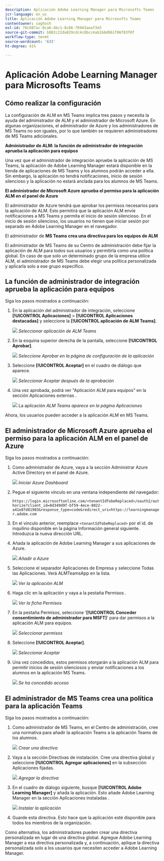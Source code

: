 ```yaml
---
description: Aplicación Adobe Learning Manager para Microsofts Teams
jcr-language: en_us
title: Aplicación Adobe Learning Manager para Microsofts Teams
contentowner: saghosh
exl-id: 70c687ac-0ca6-4bc1-8c86-76943aeaf3e5
source-git-commit: b882c22da029cdc4c8bcc4ab1b6d861f06f83f0f
workflow-type: tm+mt
source-wordcount: '633'
ht-degree: 41%

---
```


# Aplicación Adobe Learning Manager para Microsofts Teams

## Cómo realizar la configuración

La configuración de ALM en MS Teams implica tres pasos y necesita la ayuda del administrador de ALM y el administrador de Microsoft Azure. En algunas organizaciones, el administrador de Azure y los administradores de MS Teams no son iguales, por lo que también se requieren administradores de MS Teams adicionales.

**Administrador de ALM: la función de administrador de integración aprueba la aplicación para equipos**

Una vez que el administrador de integración apruebe la aplicación de MS Teams, la aplicación de Adobe Learning Manager estará disponible en la tienda de aplicaciones de MS Teams y los alumnos podrán acceder a ella. Sin embargo, la aplicación no tendrá notificaciones, inicio de sesión silencioso y la aplicación no estará anclada para los alumnos de MS Teams.

**El administrador de Microsoft Azure aprueba el permiso para la aplicación ALM en el panel de Azure**

El administrador de Azure tendrá que aprobar los permisos necesarios para la aplicación de ALM. Esto permitirá que la aplicación ALM envíe notificaciones a MS Teams y permita el inicio de sesión silencioso. En el inicio de sesión silencioso, los usuarios no tienen que iniciar sesión por separado en Adobe Learning Manager en el navegador.

El administrador de **MS Teams crea una directiva para los equipos de ALM**

El administrador de MS Teams de su Centro de administración debe fijar la aplicación de ALM para todos sus usuarios y permitirla como una política global. En caso de que solo un determinado grupo de la empresa utilice ALM, el administrador de MS Teams debe elegir una política personalizada y aplicarla solo a ese grupo específico.

## La función de administrador de integración aprueba la aplicación para equipos

Siga los pasos mostrados a continuación:

1. En la aplicación del administrador de integración, seleccione **[!UICONTROL Aplicaciones]** > **[!UICONTROL Aplicaciones destacadas]** y seleccione la **[!UICONTROL aplicación de ALM Teams]**.

   ![](assets/featuredapps.jpg)
   *Seleccionar aplicación de ALM Teams*

1. En la esquina superior derecha de la pantalla, seleccione **[!UICONTROL Aprobar]**.

   ![](assets/integration_admin_approval_form.jpg)
   *Seleccione Aprobar en la página de configuración de la aplicación*

1. Seleccione **[!UICONTROL Aceptar]** en el cuadro de diálogo que aparece.

   ![](assets/integration_admin_approved_dialog_box.jpg)
   *Seleccionar Aceptar después de la aprobación*

1. Una vez aprobada, podrá ver &quot;Aplicación ALM para equipos&quot; en la sección Aplicaciones externas .

   ![](assets/integration_admin_external_apps.jpg)
   La aplicación *ALM Teams aparece en la página Aplicaciones*

Ahora, los usuarios pueden acceder a la aplicación ALM en MS Teams.

## El administrador de Microsoft Azure aprueba el permiso para la aplicación ALM en el panel de Azure

Siga los pasos mostrados a continuación:

1. Como administrador de Azure, vaya a la sección Administrar Azure Active Directory en el panel de Azure.

   ![](assets/microsoft_azure.jpg)
   *Iniciar Azure Dashboard*

1. Pegue el siguiente vínculo en una ventana independiente del navegador:

   `https://login.microsoftonline.com/<tenantIdTobeReplaced>/oauth2/authorize?client_id=8d349d9f-bf59-4ece-8022-a41e87d81903&response_type=code&redirect_uri=https://learningmanager.adobe.com`

1. En el vínculo anterior, reemplace `<tenantIdTobeReplaced>` por el id. de inquilino disponible en la página Información general siguiente. Introduzca la nueva dirección URL.

1. Añada la aplicación de Adobe Learning Manager a sus aplicaciones de Azure.

   ![](assets/microsoft_azure_dashboard.jpg)
   *Añadir a Azure*

1. Seleccione el separador Aplicaciones de Empresa y seleccione Todas las Aplicaciones. Verá ALMTeamsApp en la lista.

   ![](assets/microsoft_azure_enterprise_applications.jpg)
   *Ver la aplicación ALM*

1. Haga clic en la aplicación y vaya a la pestaña Permisos .

   ![](assets/microsoft_azure_ALMTeamsNonProdApp.jpg)
   *Ver la ficha Permisos*

1. En la pestaña Permisos, seleccione &#39;**[!UICONTROL Conceder consentimiento de administrador para MSFT]**&#39; para dar permisos a la aplicación ALM para equipos.

   ![](assets/microsoft_azure_ALMTeamsNonProdApp_permissions.jpg)
   *Seleccionar permisos*

1. Seleccione **[!UICONTROL Aceptar]**.

   ![](assets/microsoft_azure_ALMTeamsNonProdApp_permission_request.jpg)
   *Seleccionar Aceptar*

1. Una vez concedidos, estos permisos otorgarán a la aplicación ALM para permitir inicios de sesión silenciosos y enviar notificaciones a los alumnos en la aplicación MS Teams.

   ![](assets/microsoft_azure_ALMTeamsNonProdApp_permission_request_granted.jpg)
   *Se ha concedido acceso*

## El administrador de MS Teams crea una política para la aplicación Teams

Siga los pasos mostrados a continuación:

1. Como administrador de MS Teams, en el Centro de administración, cree una normativa para añadir la aplicación Teams a la aplicación Teams de los alumnos.

   ![](assets/microsoft_teams_admin_center.png)
   *Crear una directiva*

1. Vaya a la sección Directivas de instalación. Cree una directiva global y seleccione **[!UICONTROL Agregar aplicaciones]** en la subsección Aplicaciones fijadas.

   ![](assets/microsoft_teams_admin_center_add_installed_apps.png)
   *Agregar la directiva*

1. En el cuadro de diálogo siguiente, busque **[!UICONTROL Adobe Learning Manager]** y añada la aplicación. Esto añade Adobe Learning Manager en la sección Aplicaciones instaladas .

   ![](assets/microsoft_teams_admin_center_installed_apps.png)
   *Instalar la aplicación*

1. Guarde esta directiva. Esto hace que la aplicación esté disponible para todos los miembros de la organización.

Como alternativa, los administradores pueden crear una directiva personalizada en lugar de una directiva global. Agregue Adobe Learning Manager a esa directiva personalizada y, a continuación, aplique la directiva personalizada solo a los usuarios que necesiten acceder a Adobe Learning Manager.

